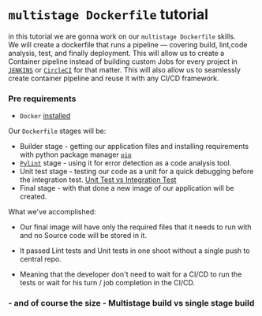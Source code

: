# **`multistage Dockerfile` tutorial**
in this tutorial we are gonna work on our `multistage Dockerfile` skills.  
We will create a dockerfile that runs a pipeline — covering build, lint,code analysis, test, and finally deployment.
This will allow us to create a Container pipeline instead of building custom Jobs for every
project in [`JENKINS`](https://www.jenkins.io/doc/book/) or [`CircleCI`](https://circleci.com/product/) for that matter.
This will also allow us to seamlessly create container pipeline and reuse it with any CI/CD framework.

### Pre requirements 
- `Docker` [installed](https://docs.docker.com/get-docker/)

Our `Dockerfile` stages will be:
* Builder stage - getting our application files and installing requirements with python package manager [`pip`](https://www.w3schools.com/python/python_pip.asp)
* [`Pylint`](https://www.pylint.org/) stage - using it for error detection as a code analysis tool.
* Unit test stage - testing our code as a unit for a quick debugging before the integration test. [Unit Test vs Integration Test](https://www.guru99.com/unit-test-vs-integration-test.html) 
* Final stage - with that done a new image of our application will be created.

What we've accomplished:

- Our final image will have only the required files that it needs to run with and no Source code will be stored in it.

- It passed Lint tests and Unit tests in one shoot without a single push to central repo.

- Meaning that the developer don't need to wait for a CI/CD to run the tests or wait for his turn / job completion in the CI/CD.

### - and of course the size - Multistage build vs single stage build


